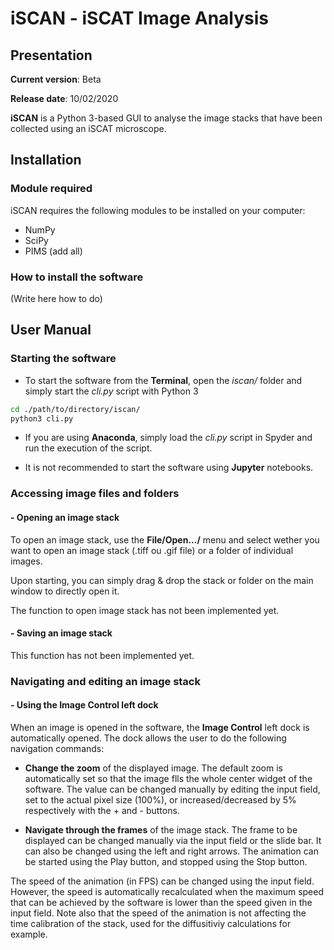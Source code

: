 # iSCAN - iSCAT Image Analysis

## Presentation

**Current version**: Beta

**Release date**: 10/02/2020

**iSCAN** is a Python 3-based GUI to analyse the image stacks that have been collected using an iSCAT microscope.

## Installation

### Module required

iSCAN requires the following modules to be installed on your computer:
- NumPy
- SciPy
- PIMS
(add all)

### How to install the software

(Write here how to do)

## User Manual

### Starting the software

- To start the software from the **Terminal**, open the *iscan/* folder and simply start the *cli.py* script with Python 3
```bash
cd ./path/to/directory/iscan/
python3 cli.py
```
- If you are using **Anaconda**, simply load the *cli.py* script in Spyder and run the execution of the script.

- It is not recommended to start the software using **Jupyter** notebooks.


### Accessing image files and folders

#### - Opening an image stack

To open an image stack, use the **File/Open.../** menu and select wether you want to open an image stack (.tiff ou .gif file) or a folder of individual images.

Upon starting, you can simply drag & drop the stack or folder on the main window to directly open it.

The function to open image stack has not been implemented yet.

#### - Saving an image stack

This function has not been implemented yet.

### Navigating and editing an image stack

#### - Using the Image Control left dock

When an image is opened in the software, the **Image Control** left dock is automatically opened. The dock allows the user to do the following navigation commands:

- **Change the zoom** of the displayed image. The default zoom is automatically set so that the image flls the whole center widget of the software. The value can be changed manually by editing the input field, set to the actual pixel size (100%), or increased/decreased by 5% respectively with the + and - buttons.

- **Navigate through the frames** of the image stack. The frame to be displayed can be changed manually via the input field or the slide bar. It can also be changed using the left and right arrows. The animation can be started using the Play button, and stopped using the Stop button.

The speed of the animation (in FPS) can be changed using the input field. However, the speed is automatically recalculated when the maximum speed that can be achieved by the software is lower than the speed given in the input field. Note also that the speed of the animation is not affecting the time calibration of the stack, used for the diffusitiviy calculations for example.
